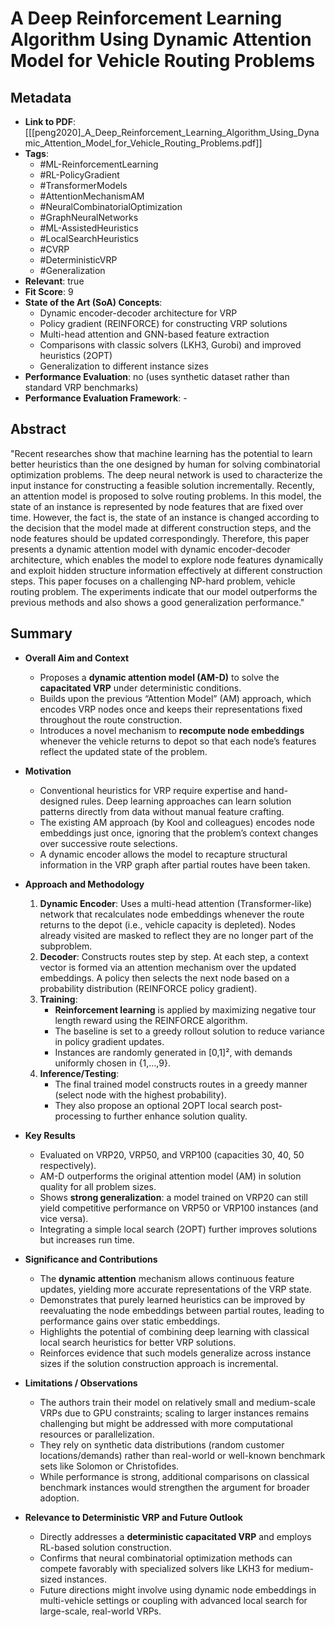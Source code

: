# A Deep Reinforcement Learning Algorithm Using Dynamic Attention Model for Vehicle Routing Problems

## Metadata
- **Link to PDF**: [[[peng2020]_A_Deep_Reinforcement_Learning_Algorithm_Using_Dynamic_Attention_Model_for_Vehicle_Routing_Problems.pdf]]
- **Tags**:
  - #ML-ReinforcementLearning
  - #RL-PolicyGradient
  - #TransformerModels
  - #AttentionMechanismAM
  - #NeuralCombinatorialOptimization
  - #GraphNeuralNetworks
  - #ML-AssistedHeuristics
  - #LocalSearchHeuristics
  - #CVRP
  - #DeterministicVRP
  - #Generalization
- **Relevant**: true  
- **Fit Score**: 9  
- **State of the Art (SoA) Concepts**:
  - Dynamic encoder-decoder architecture for VRP
  - Policy gradient (REINFORCE) for constructing VRP solutions
  - Multi-head attention and GNN-based feature extraction
  - Comparisons with classic solvers (LKH3, Gurobi) and improved heuristics (2OPT)
  - Generalization to different instance sizes
- **Performance Evaluation**: no (uses synthetic dataset rather than standard VRP benchmarks)
- **Performance Evaluation Framework**: -

## Abstract
"Recent researches show that machine learning has the potential to learn better heuristics than the one designed by human for solving combinatorial optimization problems. The deep neural network is used to characterize the input instance for constructing a feasible solution incrementally. Recently, an attention model is proposed to solve routing problems. In this model, the state of an instance is represented by node features that are fixed over time. However, the fact is, the state of an instance is changed according to the decision that the model made at different construction steps, and the node features should be updated correspondingly. Therefore, this paper presents a dynamic attention model with dynamic encoder-decoder architecture, which enables the model to explore node features dynamically and exploit hidden structure information effectively at different construction steps. This paper focuses on a challenging NP-hard problem, vehicle routing problem. The experiments indicate that our model outperforms the previous methods and also shows a good generalization performance."

## Summary
- **Overall Aim and Context**  
  - Proposes a **dynamic attention model (AM-D)** to solve the **capacitated VRP** under deterministic conditions.  
  - Builds upon the previous “Attention Model” (AM) approach, which encodes VRP nodes once and keeps their representations fixed throughout the route construction.  
  - Introduces a novel mechanism to **recompute node embeddings** whenever the vehicle returns to depot so that each node’s features reflect the updated state of the problem.

- **Motivation**  
  - Conventional heuristics for VRP require expertise and hand-designed rules. Deep learning approaches can learn solution patterns directly from data without manual feature crafting.  
  - The existing AM approach (by Kool and colleagues) encodes node embeddings just once, ignoring that the problem’s context changes over successive route selections.  
  - A dynamic encoder allows the model to recapture structural information in the VRP graph after partial routes have been taken.

- **Approach and Methodology**  
  1. **Dynamic Encoder**: Uses a multi-head attention (Transformer-like) network that recalculates node embeddings whenever the route returns to the depot (i.e., vehicle capacity is depleted). Nodes already visited are masked to reflect they are no longer part of the subproblem.  
  2. **Decoder**: Constructs routes step by step. At each step, a context vector is formed via an attention mechanism over the updated embeddings. A policy then selects the next node based on a probability distribution (REINFORCE policy gradient).  
  3. **Training**:  
     - **Reinforcement learning** is applied by maximizing negative tour length reward using the REINFORCE algorithm.  
     - The baseline is set to a greedy rollout solution to reduce variance in policy gradient updates.  
     - Instances are randomly generated in [0,1]², with demands uniformly chosen in {1,…,9}.  
  4. **Inference/Testing**:  
     - The final trained model constructs routes in a greedy manner (select node with the highest probability).  
     - They also propose an optional 2OPT local search post-processing to further enhance solution quality.

- **Key Results**  
  - Evaluated on VRP20, VRP50, and VRP100 (capacities 30, 40, 50 respectively).  
  - AM-D outperforms the original attention model (AM) in solution quality for all problem sizes.  
  - Shows **strong generalization**: a model trained on VRP20 can still yield competitive performance on VRP50 or VRP100 instances (and vice versa).  
  - Integrating a simple local search (2OPT) further improves solutions but increases run time.

- **Significance and Contributions**  
  - The **dynamic attention** mechanism allows continuous feature updates, yielding more accurate representations of the VRP state.  
  - Demonstrates that purely learned heuristics can be improved by reevaluating the node embeddings between partial routes, leading to performance gains over static embeddings.  
  - Highlights the potential of combining deep learning with classical local search heuristics for better VRP solutions.  
  - Reinforces evidence that such models generalize across instance sizes if the solution construction approach is incremental.

- **Limitations / Observations**  
  - The authors train their model on relatively small and medium-scale VRPs due to GPU constraints; scaling to larger instances remains challenging but might be addressed with more computational resources or parallelization.  
  - They rely on synthetic data distributions (random customer locations/demands) rather than real-world or well-known benchmark sets like Solomon or Christofides.  
  - While performance is strong, additional comparisons on classical benchmark instances would strengthen the argument for broader adoption.  

- **Relevance to Deterministic VRP and Future Outlook**  
  - Directly addresses a **deterministic capacitated VRP** and employs RL-based solution construction.  
  - Confirms that neural combinatorial optimization methods can compete favorably with specialized solvers like LKH3 for medium-sized instances.  
  - Future directions might involve using dynamic node embeddings in multi-vehicle settings or coupling with advanced local search for large-scale, real-world VRPs.